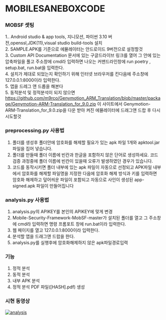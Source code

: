 # MOBILESANEBOXCODE  

### MOBSF 셋팅
1.. Android studio & app tools, 지니모션, 파이썬 3.10 버전,openssl,JDK(11),visual studio build-tools 설치  
2. SAMPLE.APK를 기준으로 에뮬레이터는 안드로이드 9버전으로 설정할것  
3. Custom API Documentation 문서에 있는 구글드라이브 링크를 열어 그 안에 있는 압축파일을 풀고 주소창에 cmd라 입력하면 나오는 커맨드라인창에  run poetry , setup.bat, run.bat을 입력한다.   
4. 설치가 제대로 되었는지 확인하기 위해 인터넷 브라우저를 킨다음에 주소창에 127.0.0.1:8000이라 입력한다.  
5. 앱을 드레그 앤 드롭을 해본다  
5. 동적분석 및 정적분석이 되지 않으면 https://github.com/m9rco/Genymotion_ARM_Translation/blob/master/package/Genymotion-ARM-Translation_for_9.0.zip 이 사이트에서 Genymotion-ARM-Translation_for_9.0.zip을 다운 받아 켜진 에뮬레이터에 드래그앤 드랍 후 다시 시도할것  


### preprocessing.py 사용법  
1. 폴더를 생성후 폴더안에 암호화를 해제할 필요가 있는 apk 파일 1개와 apktool.jar 파일을 집어 넣습니다.  
2. 폴더를 만들때 폴더 이름에 빈칸과 한글을 포함하지 않은 단어로 생성하세요. 코드 검증 과정중에 폴더 이름에 빈칸이 있을때 오류가 발생하였던 경우가 있습니다.
3. 코드를 동작시키면 폴더 내부에 있는 apk 파일이 자동으로 선정되고 APK파일 내부에서 암호화를 해제할 파일명을 지정한 다음에 암호화 해제 방식과 키를 입력하면 암호화 해제하고 덮어씌운 파일이 포함되고 자동으로 사인이 생성된 app-signed.apk 파일이 만들어집니다  

### analysis.py 사용법  
1. analysis.py의 APIKEY를 본인의 APIKEY에 맞게 변경
2. Mobile-Security-Framework-MobSF-master가 설치된 폴더를 열고 그 주소창에 cmd라 입력하면 명령 프롬포트 창에 run.bat이라 입력한다.
3. 웹 페이지를 열고 127.0.0.1:8000이라 입력한다.
4. 분석할 앱을 드래그앤 드랍을 한다.
5. analysis.py를 실행후에 암호화해제하지 않은 apk파일경로입력  

### 기능  
1. 정적 분석  
2. 동적 분석  
3. 내부 APK 분석  
4. 정적 분석 PDF 파일([HASH].pdf) 생성  

### 시현 동영상
[![analysis](http://img.youtube.com/vi/OT9e2_psQKk/0.jpg)](https://youtu.be/OT9e2_psQKk)
